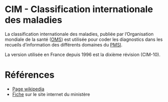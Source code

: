 # CIM - Classification internationale des maladies
<!-- SPDX-License-Identifier: MPL-2.0 -->

La classification internationale des maladies, publiée par l’Organisation mondiale de la santé ([OMS](OMS.md)) est utilisée pour coder les diagnostics dans les recueils d’information des différents domaines du [PMSI](PMSI.md). 

La version utilisée en France depuis 1996 est la dixième révision (CIM-10).

# Références

- [Page wikipedia](https://fr.wikipedia.org/wiki/Classification_internationale_des_maladies)
- [Fiche](https://solidarites-sante.gouv.fr/professionnels/gerer-un-etablissement-de-sante-medico-social/financement/financement-des-etablissements-de-sante-10795/financement-des-etablissements-de-sante-glossaire/article/classification-internationale-des-maladies-cim) sur le site internet du ministère
